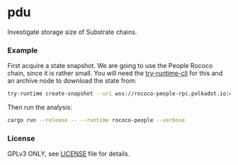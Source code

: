 # pdu

Investigate storage size of Substrate chains.

### Example

First acquire a state snapshot. We are going to use the People Rococo chain, since it is rather
small. You will need the
[try-runtime-cli](https://paritytech.github.io/try-runtime-cli/try_runtime/) for this and an
archive node to download the state from:

```sh
try-runtime create-snapshot --uri wss://rococo-people-rpc.polkadot.io:443 rococo-people.snap
```

Then run the analysis:

```sh
cargo run --release -- --runtime rococo-people --verbose
```

### License

GPLv3 ONLY, see [LICENSE](./LICENSE) file for details.
